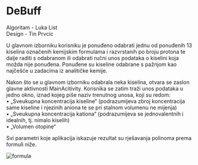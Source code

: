 # DeBuff

Algoritam - Luka List\
Design - Tin Prvcic


U glavnom izborniku korisniku je ponuđeno odabrati jednu od ponuđenih 13 kiselina označenih kemijskim formulama i razvrstanih po broju protona te dalje raditi s odabranom ili odabrati ručni unos podataka o kiselini koja možda nije ponuđena. Ponuđene su kiseline odabrane s pažnjom kao najčešće u zadacima iz analitičke kemije.

Nakon što se u glavnom izborniku odabrala neka kiselina, otvara se zaslon glavne aktivnosti MainAcitivity. Korisnika se zatim traži unos podataka u jedno okno, iznad kojeg piše naziv trenutnog unosa, koji su redom:\
•	„Sveukupna koncentracija kiseline“ (podrazumijeva zbroj koncentracija same kiseline i njezinih aniona te se pri stalnom volumenu ne mijenja)\
•	„Sveukupna koncentracija kationa“ (podrazumijeva se jednovalentnih i idealnih, tj. nimalo kiselih)\
•	„Volumen otopine“

Svi parametri koje aplikacija iskazuje rezultat su rješavanja polinoma prema formuli niže.

![formula](https://drive.google.com/uc?export=view&id=1L_WWSwSODXoy7QB-HJzQmmNTuabdyvgr)
